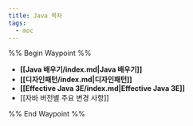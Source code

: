 ```yaml
---
title: Java 목차
tags:
  - moc
---
```

%% Begin Waypoint %%
- **[[Java 배우기/index.md|Java 배우기]]**
- **[[디자인패턴/index.md|디자인패턴]]**
- **[[Effective Java 3E/index.md|Effective Java 3E]]**
- [[자바 버전별 주요 변경 사항]]

%% End Waypoint %%